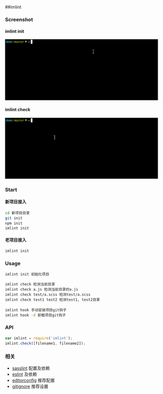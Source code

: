 ##imlint
### Screenshot
#### imlint init
![imlint-init](https://raw.githubusercontent.com/xsbailong/img/master/imlint/imlint-init.gif)

#### imlint check
![imlint-check](https://raw.githubusercontent.com/xsbailong/img/master/imlint/imlint-check.gif)

### Start
#### 新项目接入
```bash
cd 新项目目录
git init
npm init
imlint init
```

#### 老项目接入
```bash
imlint init
```

### Usage
```bash
imlint init 初始化项目

imlint check 检测当前目录
imlint check a.js 检测当前目录的a.js
imlint check test/a.scss 检测test/a.scss
imlint check test1 test2 检测test1, test2目录

imlint hook 手动安装项目git钩子
imlint hook -d 卸载项目git钩子
```

### API
```javascript
var imlint = require('imlint');
imlint.check([filename1, filename2]);
```

### 相关
* [sasslint](https://github.com/sasstools/sass-lint) 配置及依赖
* [eslint](http://eslint.org/) 及依赖
* [editorconfig](http://editorconfig.org/) 推荐配置
* [gitignore](https://git-scm.com/docs/gitignore) 推荐设置

